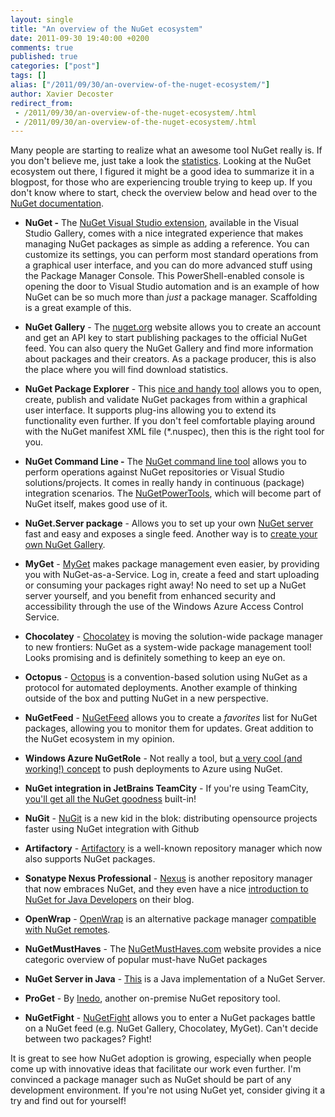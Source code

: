```yaml
---
layout: single
title: "An overview of the NuGet ecosystem"
date: 2011-09-30 19:40:00 +0200
comments: true
published: true
categories: ["post"]
tags: []
alias: ["/2011/09/30/an-overview-of-the-nuget-ecosystem/"]
author: Xavier Decoster
redirect_from:
 - /2011/09/30/an-overview-of-the-nuget-ecosystem/.html
 - /2011/09/30/an-overview-of-the-nuget-ecosystem/.html
---
```

<p>Many people are starting to realize what an awesome tool NuGet really is. If you don't believe me, just take a look the <a href="http://stats.nuget.org" target="_blank">statistics</a>. Looking at the NuGet ecosystem out there, I figured it might be a good idea to summarize it in a blogpost, for those who are experiencing trouble trying to keep up. If you don't know where to start, check the overview below and head over to the <a href="http://docs.nuget.org" target="_blank">NuGet documentation</a>.</p>

<ul>
<li><p><strong>NuGet -</strong> The <a href="http://visualstudiogallery.msdn.microsoft.com/27077b70-9dad-4c64-adcf-c7cf6bc9970c" target="_blank">NuGet Visual Studio extension</a>, available in the Visual Studio Gallery, comes with a nice integrated experience that makes managing NuGet packages as simple as adding a reference. You can customize its settings, you can perform most standard operations from a graphical user interface, and you can do more advanced stuff using the Package Manager Console. This PowerShell-enabled console is opening the door to Visual Studio automation and is an example of how NuGet can be so much more than <em>just</em> a package manager. Scaffolding is a great example of this.</p></li>
<li><p><strong>NuGet Gallery</strong> - The <a href="http://www.nuget.org" target="_blank">nuget.org</a> website allows you to create an account and get an API key to start publishing packages to the official NuGet feed. You can also query the NuGet Gallery and find more information about packages and their creators. As a package producer, this is also the place where you will find download statistics.</p></li>
<li><p><strong>NuGet Package Explorer</strong> - This <a href="http://npe.codeplex.com/releases/view/68211" target="_blank">nice and handy tool</a> allows you to open, create, publish and validate NuGet packages from within a graphical user interface. It supports plug-ins allowing you to extend its functionality even further. If you don't feel comfortable playing around with the NuGet manifest XML file (*.nuspec), then this is the right tool for you.</p></li>
<li><p><strong>NuGet Command Line -</strong> The <a href="http://www.nuget.org/List/Packages/NuGet.CommandLine" target="_blank">NuGet command line tool</a> allows you to perform operations against NuGet repositories or Visual Studio solutions/projects. It comes in really handy in continuous (package) integration scenarios. The <a href="http://www.nuget.org/List/Packages/NuGetPowerTools" target="_blank">NuGetPowerTools</a>, which will become part of NuGet itself, makes good use of it.</p></li>
<li><p><strong>NuGet.Server package</strong> - Allows you to set up your own <a href="http://www.nuget.org/List/Packages/NuGet.Server" target="_blank">NuGet server</a> fast and easy and exposes a single feed. Another way is to <a href="https://github.com/NuGet/NuGetGallery" target="_blank">create your own NuGet Gallery</a>.</p></li>
<li><p><strong>MyGet</strong> - <a href="http://www.myget.org" target="_blank">MyGet</a> makes package management even easier, by providing you with NuGet-as-a-Service. Log in, create a feed and start uploading or consuming your packages right away! No need to set up a NuGet server yourself, and you benefit from enhanced security and accessibility through the use of the Windows Azure Access Control Service.</p></li>
<li><p><strong>Chocolatey</strong> - <a href="http://chocolatey.org/" target="_blank">Chocolatey</a> is moving the solution-wide package manager to new frontiers: NuGet as a system-wide package management tool! Looks promising and is definitely something to keep an eye on.</p></li>
<li><p><strong>Octopus</strong> - <a href="http://www.paulstovell.com/octopus/intro" target="_blank">Octopus</a> is a convention-based solution using NuGet as a protocol for automated deployments. Another example of thinking outside of the box and putting NuGet in a new perspective.</p></li>
<li><p><strong>NuGetFeed</strong> - <a href="http://nugetfeed.org/" target="_blank">NuGetFeed</a> allows you to create a <em>favorites</em> list for NuGet packages, allowing you to monitor them for updates. Great addition to the NuGet ecosystem in my opinion.</p></li>
<li><p><strong>Windows Azure NuGetRole</strong> - Not really a tool, but <a href="http://blog.maartenballiauw.be/post/2011/09/23/NuGet-push-to-Windows-Azure.aspx" target="_blank">a very cool (and working!) concept</a> to push deployments to Azure using NuGet.</p></li>
<li><p><strong>NuGet integration in JetBrains TeamCity</strong> - If you're using TeamCity, <a href="http://blogs.jetbrains.com/teamcity/2011/07/20/nuget-plugin/" target="_blank">you'll get all the NuGet goodness</a> built-in!</p></li>
<li><p><strong>NuGit</strong> - <a href="http://nugit.org/" target="_blank">NuGit</a> is a new kid in the blok: distributing opensource projects faster using NuGet integration with Github</p></li>
<li><p><strong>Artifactory</strong> - <a href="http://www.jfrog.com/news.php?id=42" target="_blank">Artifactory</a> is a well-known repository manager which now also supports NuGet packages.</p></li>
<li><p><strong>Sonatype Nexus Professional</strong> - <a href="http://sonatype.com/Products/Nexus-Professional" target="_blank">Nexus</a> is another repository manager that now embraces NuGet, and they even have a nice <a href="http://www.sonatype.com/people/2012/02/what-is-nuget-for-java-developers/" target="_blank">introduction to NuGet for Java Developers</a> on their blog.</p></li>
<li><p><strong>OpenWrap</strong> - <a href="http://www.openwrap.org/" target="_blank">OpenWrap</a> is an alternative package manager <a href="https://github.com/openrasta/openwrap/wiki/Nuget" target="_blank">compatible with NuGet remotes</a>.</p></li>
<li><p><strong>NuGetMustHaves</strong> - The <a href="http://nugetmusthaves.com" target="_blank">NuGetMustHaves.com</a> website provides a nice categoric overview of popular must-have NuGet packages</p></li>
<li><p><strong>NuGet Server in Java</strong> - <a href="http://blog.jonnyzzz.name/2012/03/nuget-server-in-pure-java.html" target="_blank">This</a> is a Java implementation of a NuGet Server.</p></li>
<li><p><strong>ProGet</strong> - By <a href="http://inedo.com/proget/overview" target="_blank">Inedo</a>, another on-premise NuGet repository tool.</p></li>
<li><p><strong>NuGetFight</strong> - <a href="http://www.nugetfight.com" target="_blank">NuGetFight</a> allows you to enter a NuGet packages battle on a NuGet feed (e.g. NuGet Gallery, Chocolatey, MyGet). Can't decide between two packages? Fight!</p></li>
</ul>

<p>It is great to see how NuGet adoption is growing, especially when people come up with innovative ideas that facilitate our work even further. I'm convinced a package manager such as NuGet should be part of any development environment. If you're not using NuGet yet, consider giving it a try and find out for yourself!</p>
